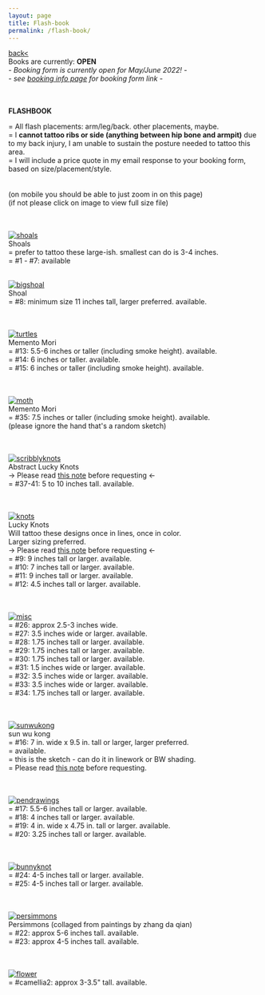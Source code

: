 ```yaml
---
layout: page
title: Flash-book
permalink: /flash-book/
---
```

<a href="/">back< </a>
<br>
Books are currently: **OPEN**  
*- Booking form is currently open for May/June 2022! -*  
*- see <a href="/booking-info">booking info page</a> for booking form link -*  

<br><br>
**FLASHBOOK**  
  
= All flash placements: arm/leg/back. other placements, maybe.  
= I **cannot tattoo ribs or side (anything between hip bone and armpit)** due to my back injury, I am unable to sustain the posture needed to tattoo this area.  
= I will include a price quote in my email response to your booking form, based on size/placement/style.  
<br>
<br>
(on mobile you should be able to just zoom in on this page)  
(if not please click on image to view full size file)  
<br><br>

[![shoals](/images/flash/1.jpg)](https://frogsfrogs.github.io/images/flash/1.jpg)  
Shoals  
= prefer to tattoo these large-ish. smallest can do is 3-4 inches.  
= #1 - #7: available
<br>
<br>

[![bigshoal](/images/flash/8.jpg)](https://frogsfrogs.github.io/images/flash/8.jpg)  
Shoal  
= #8: minimum size 11 inches tall, larger preferred. available.  
<br>
<br>

[![turtles](/images/flash/13.jpg)](https://frogsfrogs.github.io/images/flash/13.jpg)  
Memento Mori  
= #13: 5.5-6 inches or taller (including smoke height). available.  
= #14: 6 inches or taller. available.  
= #15: 6 inches or taller (including smoke height). available.  
<br>
<br>

[![moth](/images/flash/15.jpg)](https://frogsfrogs.github.io/images/flash/15.jpg)  
Memento Mori  
= #35: 7.5 inches or taller (including smoke height). available.  
(please ignore the hand that's a random sketch)  
<br>
<br>

[![scribblyknots](/images/flash/37.jpg)](https://frogsfrogs.github.io/images/flash/37.jpg)  
Abstract Lucky Knots  
-> Please read <a href="/red-seal">this note</a> before requesting <-  
= #37-41: 5 to 10 inches tall. available.   
<br>
<br>


[![knots](/images/flash/9.jpg)](https://frogsfrogs.github.io/images/flash/9.jpg)  
Lucky Knots  
Will tattoo these designs once in lines, once in color.  
Larger sizing preferred.  
-> Please read <a href="/red-seal">this note</a> before requesting <-  
= #9: 9 inches tall or larger. available.   
= #10: 7 inches tall or larger. available.  
= #11: 9 inches tall or larger. available.  
= #12: 4.5 inches tall or larger. available.  
<br>
<br>

[![misc](/images/flash/26.jpg)](https://frogsfrogs.github.io/images/flash/26.jpg)  
= #26: approx 2.5-3 inches wide.  
= #27: 3.5 inches wide or larger. available.  
= #28: 1.75 inches tall or larger. available.  
= #29: 1.75 inches tall or larger. available.  
= #30: 1.75 inches tall or larger. available.  
= #31: 1.5 inches wide or larger. available.  
= #32: 3.5 inches wide or larger. available.  
= #33: 3.5 inches wide or larger. available.  
= #34: 1.75 inches tall or larger. available.  
<br>
<br>


[![sunwukong](/images/flash/16.jpg)](https://frogsfrogs.github.io/images/flash/16.jpg)  
sun wu kong  
= #16: 7 in. wide x 9.5 in. tall or larger, larger preferred.  
= available.  
= this is the sketch - can do it in linework or BW shading.  
= Please read <a href="/red-seal">this note</a> before requesting.  
<br>
<br>

[![pendrawings](/images/flash/17.jpg)](https://frogsfrogs.github.io/images/flash/17.jpg)  
= #17: 5.5-6 inches tall or larger. available.  
= #18: 4 inches tall or larger. available.  
= #19: 4 in. wide x 4.75 in. tall or larger. available.  
= #20: 3.25 inches tall or larger. available.  
<br>
<br>

[![bunnyknot](/images/flash/24.jpg)](https://frogsfrogs.github.io/images/flash/24.jpg)  
= #24: 4-5 inches tall or larger. available.  
= #25: 4-5 inches tall or larger. available.  
<br>
<br>

[![persimmons](/images/flash/22.jpg)](https://frogsfrogs.github.io/images/flash/22.jpg)  
Persimmons (collaged from paintings by zhang da qian)  
= #22: approx 5-6 inches tall. available.  
= #23: approx 4-5 inches tall. available.  
<br>
<br>

[![flower](/images/flash/36.png)](https://frogsfrogs.github.io/images/flash/36.png)  
= #camellia2: approx 3-3.5" tall. available.  
<br>
<br>






